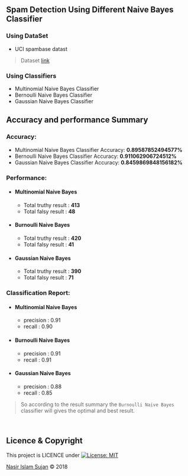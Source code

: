 ## Spam Detection Using Different Naive Bayes Classifier

### Using DataSet
* UCI spambase datast

> Dataset [link](https://archive.ics.uci.edu/ml/machine-learning-databases/spambase/)

### Using Classifiers
* Multinomial Naive Bayes Classifier
* Bernoulli Naive Bayes Classifier
* Gaussian Naive Bayes Classifier

## Accuracy and performance Summary

### Accuracy:
* Multinomial Naive Bayes Classifier Accuracy: **0.89587852494577%**
* Bernoulli Naive Bayes Classifier Accuracy: **0.911062906724512%**
* Gaussian Naive Bayes Classifier Accuracy: **0.8459869848156182%**

### Performance:
* #### Multinomial Naive Bayes
  * Total truthy result : **413**
  * Total falsy result : **48**

* #### Burnoulli Naive Bayes
  * Total truthy result : **420**
  * Total falsy result : **41**
* #### Gaussian Naive Bayes
  * Total truthy result : **390**
  * Total falsy result : **71**

### Classification Report:

* #### Multinomial Naive Bayes
  * precision : 0.91
  * recall : 0.90
* #### Burnoulli Naive Bayes
  * precision : 0.91
  * recall : 0.91
* #### Gaussian Naive Bayes
  * precision : 0.88
  * recall : 0.85
  
> So according to the result summary the `Burnoulli Naive Bayes` classifier will gives the optimal and best result.

<br/>

## Licence & Copyright 
This project is LICENCE under [![License: MIT](https://img.shields.io/badge/License-MIT-yellow.svg)](https://opensource.org/licenses/MIT)

<a href="https://github.com/78526Nasir">Nasir Islam Sujan</a> &copy; 2018
